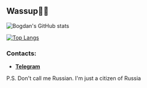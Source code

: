 Wassup🙋‍♂️
--------------

![Bogdan's GitHub stats](https://github-readme-stats.vercel.app/api?username=BogdanDirtyDwarf&show_icons=true)

[![Top Langs](https://github-readme-stats.vercel.app/api/top-langs/?username=BogdanDirtyDwarf&layout=compact)](https://github.com/BogdanDirtyDwarf/) 

### Contacts:
- **[Telegram](https://t.me/dirtydwarf)**

P.S. Don't call me Russian. I'm just a citizen of Russia
